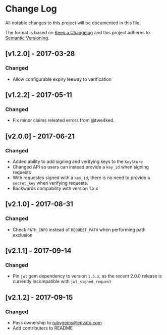 # Change Log
All notable changes to this project will be documented in this file.

The format is based on [Keep a Changelog](http://keepachangelog.com/)
and this project adheres to [Semantic Versioning](http://semver.org/).

## [v1.2.0] - 2017-03-28
### Changed
- Allow configurable expiry leeway to verification

## [v1.2.2] - 2017-05-11
### Changed
- Fix minor claims releated errors from @twe4ked.

## [v2.0.0] - 2017-06-21
### Changed
- Added ability to add signing and verifying keys to the `KeyStore`
- Changed API so users can instead provide a `key_id` when signing requests
- With requestes signed with a `key_id`, there is no need to provide a `secret_key` when verifying requests.
- Backwards compability with version 1.x.x

## [v2.1.0] - 2017-08-31
### Changed
- Check `PATH_INFO` instead of `REQUEST_PATH` when performing path exclusion

## [v2.1.1] - 2017-09-14
### Changed
- Pin `jwt` gem dependency to version `1.5.x`, as the recent 2.0.0 release is currently incompatible with `jwt_signed_request`

## [v2.1.2] - 2017-09-15
### Changed
- Pass ownership to rubygems@envato.com
- Add contributers to README
